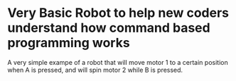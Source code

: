 # Very Basic Robot to help new coders understand how command based programming works
A very simple exampe of a robot that will move motor 1 to a certain position when A is pressed, and will spin motor 2 while B is pressed.
